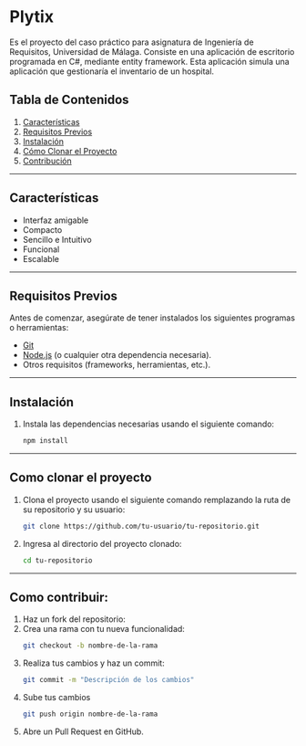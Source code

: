 # Plytix

Es el proyecto del caso práctico para asignatura de Ingeniería de Requisitos, Universidad de Málaga.
Consiste en una aplicación de escritorio programada en C#, mediante entity framework.
Esta aplicación simula una aplicación que gestionaría el inventario de un hospital. 

## Tabla de Contenidos

1. [Características](#características)  
2. [Requisitos Previos](#requisitos-previos)  
3. [Instalación](#instalación)  
4. [Cómo Clonar el Proyecto](#cómo-clonar-el-proyecto)  
5. [Contribución](#como-contribuir)  

---

## Características

- Interfaz amigable
- Compacto
- Sencillo e Intuitivo
- Funcional
- Escalable
  
---

## Requisitos Previos

Antes de comenzar, asegúrate de tener instalados los siguientes programas o herramientas:  

- [Git](https://git-scm.com/downloads)  
- [Node.js](https://nodejs.org/) (o cualquier otra dependencia necesaria).  
- Otros requisitos (frameworks, herramientas, etc.).

---

## Instalación

1. Instala las dependencias necesarias usando el siguiente comando:  
   ```bash
   npm install

---

## Como clonar el proyecto

1. Clona el proyecto usando el siguiente comando remplazando la ruta de su repositorio y su usuario:
   ```bash
   git clone https://github.com/tu-usuario/tu-repositorio.git
2. Ingresa al directorio del proyecto clonado:
   ```bash
   cd tu-repositorio

---

## Como contribuir:

1. Haz un fork del repositorio:
2. Crea una rama con tu nueva funcionalidad:
   ```bash
   git checkout -b nombre-de-la-rama
4. Realiza tus cambios y haz un commit:
   ```bash
   git commit -m "Descripción de los cambios"
5. Sube tus cambios
   ```bash
   git push origin nombre-de-la-rama
6. Abre un Pull Request en GitHub.


